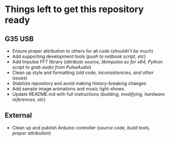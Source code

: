 Things left to get this repository ready
===============

## G35 USB

* Ensure proper attribution to others for all code (*shouldn't be much*)
* Add supporting development tools (*push to netbook script, etc*)
* Add Impulse FFT library (*attribute source, libimpulse.so for x64, Python script to grab audio from PulseAudio*)
* Clean up style and formatting (*old code, inconsistencies, and other issues*)
* Stabilize repository and avoid making history-breaking changes
* Add sample image animations and music light-shows
* Update README.md with full instructions (*building, modifying, hardware references, etc*)

## External

* Clean up and publish Arduino controller (*source code, build tools, proper attribution*)
